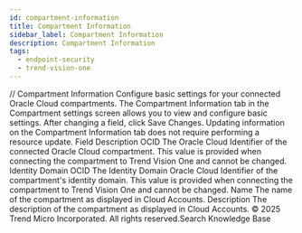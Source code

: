 ```yaml
---
id: compartment-information
title: Compartment Information
sidebar_label: Compartment Information
description: Compartment Information
tags:
  - endpoint-security
  - trend-vision-one
---
```


/*<![CDATA[*/ $('#title').html($('meta[name=map-description]').attr('content')); /*]]>*/ Compartment Information Configure basic settings for your connected Oracle Cloud compartments. The Compartment Information tab in the Compartment settings screen allows you to view and configure basic settings. After changing a field, click Save Changes. Updating information on the Compartment Information tab does not require performing a resource update. Field Description OCID The Oracle Cloud Identifier of the connected Oracle Cloud compartment. This value is provided when connecting the compartment to Trend Vision One and cannot be changed. Identity Domain OCID The Identity Domain Oracle Cloud Identifier of the compartment's identity domain. This value is provided when connecting the compartment to Trend Vision One and cannot be changed. Name The name of the compartment as displayed in Cloud Accounts. Description The description of the compartment as displayed in Cloud Accounts. © 2025 Trend Micro Incorporated. All rights reserved.Search Knowledge Base